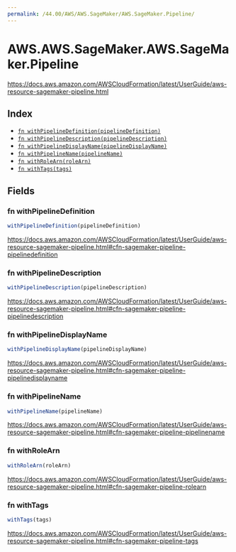 ```yaml
---
permalink: /44.00/AWS/AWS.SageMaker/AWS.SageMaker.Pipeline/
---
```


# AWS.AWS.SageMaker.AWS.SageMaker.Pipeline

https://docs.aws.amazon.com/AWSCloudFormation/latest/UserGuide/aws-resource-sagemaker-pipeline.html

## Index

* [`fn withPipelineDefinition(pipelineDefinition)`](#fn-withpipelinedefinition)
* [`fn withPipelineDescription(pipelineDescription)`](#fn-withpipelinedescription)
* [`fn withPipelineDisplayName(pipelineDisplayName)`](#fn-withpipelinedisplayname)
* [`fn withPipelineName(pipelineName)`](#fn-withpipelinename)
* [`fn withRoleArn(roleArn)`](#fn-withrolearn)
* [`fn withTags(tags)`](#fn-withtags)

## Fields

### fn withPipelineDefinition

```ts
withPipelineDefinition(pipelineDefinition)
```

https://docs.aws.amazon.com/AWSCloudFormation/latest/UserGuide/aws-resource-sagemaker-pipeline.html#cfn-sagemaker-pipeline-pipelinedefinition

### fn withPipelineDescription

```ts
withPipelineDescription(pipelineDescription)
```

https://docs.aws.amazon.com/AWSCloudFormation/latest/UserGuide/aws-resource-sagemaker-pipeline.html#cfn-sagemaker-pipeline-pipelinedescription

### fn withPipelineDisplayName

```ts
withPipelineDisplayName(pipelineDisplayName)
```

https://docs.aws.amazon.com/AWSCloudFormation/latest/UserGuide/aws-resource-sagemaker-pipeline.html#cfn-sagemaker-pipeline-pipelinedisplayname

### fn withPipelineName

```ts
withPipelineName(pipelineName)
```

https://docs.aws.amazon.com/AWSCloudFormation/latest/UserGuide/aws-resource-sagemaker-pipeline.html#cfn-sagemaker-pipeline-pipelinename

### fn withRoleArn

```ts
withRoleArn(roleArn)
```

https://docs.aws.amazon.com/AWSCloudFormation/latest/UserGuide/aws-resource-sagemaker-pipeline.html#cfn-sagemaker-pipeline-rolearn

### fn withTags

```ts
withTags(tags)
```

https://docs.aws.amazon.com/AWSCloudFormation/latest/UserGuide/aws-resource-sagemaker-pipeline.html#cfn-sagemaker-pipeline-tags